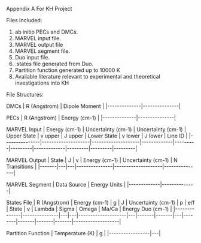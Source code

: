 Appendix A For KH Project

Files Included:
1. ab initio PECs and DMCs.
2. MARVEL input file.
3. MARVEL output file
4. MARVEL segment file.
5. Duo input file.
6. .states file generated from Duo. 
7. Partition function generated up to 10000 K
8. Available literature relevant to experimental and theoretical investigations into KH


File Structures:

DMCs
| R (Angstrom) | Dipole Moment |
|--------------|---------------|

PECs
| R (Angstrom) | Energy (cm-1) |
|--------------|---------------|

MARVEL Input
| Energy (cm-1) | Uncertainty (cm-1) | Uncertainty (cm-1) | Upper State | v upper | J upper | Lower State | v lower | J lower | Line ID |
|---------------|--------------------|--------------------|-------------|---------|---------|-------------|---------|---------|---------|

MARVEL Output
| State | J | v | Energy (cm-1) | Uncertainty (cm-1) | N Transitions | 
|-------|---|---|---------------|--------------------|---------------|

MARVEL Segment
| Data Source | Energy Units |
|-------------|--------------|

States File
| R (Angstrom) | Energy (cm-1) | g | J | Uncertainty (cm-1) | p |  e/f  | State | v | Lambda | Sigma | Omega | Ma/Ca | Energy Duo (cm-1) |
|--------------|---------------|---|---|--------------------|---|-------|-------|---|--------|-------|-------|-------|-------------------|

Partition Function
| Temperature (K) | g |
|-----------------|---|
